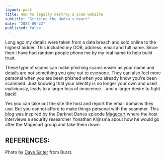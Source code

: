 ```yaml
---
layout: post
title: How to legally destroy a scam website
subtitle: "Striking the Hydra's heart"
date: "2024-09-22"
published: false
---
```


Long ago my details were taken from a data breach and sold online to the highest bidder. This included my DOB, address, email and full name. Since then I have had random people phone me by my real name to help build trust. 

These type of scams can make phishing scams easier as your name and details are not something you give out to everyone. They can also feel more personal when you are been phished when you already know you're been scammed. Just knowing that your identity is no longer your own and used maliciously, leads to a larger loss of innocence... and a larger desire to fight back!

Yes you can take out the site the host and report the email domains they use. But you cannot afford to make things personal with the scammer. This blog was inspired by the Darknet Daries episode [Magecart](https://darknetdiaries.com/episode/52/) where the host interviews a security researcher Yonathan Klijnsma about how he would go after the Magecart group and take them down. 


## REFERENCES:

Photo by [Dave Salter](https://www.shopify.com/stock-photos/walls?utm_campaign=photo_credit&amp;utm_content=Free+Mysterious+Keyhole+Light+Image%3A+Stunning+Photography&amp;utm_medium=referral&amp;utm_source=credit) from Burst.
